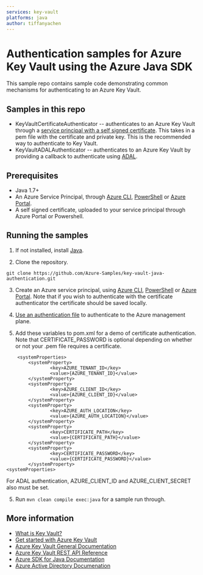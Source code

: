 ```yaml
---
services: key-vault
platforms: java
author: tiffanyachen
---
```


# Authentication samples for Azure Key Vault using the Azure Java SDK

This sample repo contains sample code demonstrating common mechanisms for authenticating to an Azure Key Vault.

## Samples in this repo
* KeyVaultCertificateAuthenticator -- authenticates to an Azure Key Vault through a [service principal with a self signed certificate](https://docs.microsoft.com/en-us/cli/azure/create-an-azure-service-principal-azure-cli?toc=%2Fazure%2Fazure-resource-manager%2Ftoc.json&view=azure-cli-latest#create-a-service-principal-with-a-self-signed-certificate). This takes in a pem file with the certificate and private key. This is the recommended way to authenticate to Key Vault.
* KeyVaultADALAuthenticator -- authenticates to an Azure Key Vault by providing a callback to authenticate using [ADAL](https://github.com/AzureAD/azure-activedirectory-library-for-java).

## Prerequisites
- Java 1.7+
- An Azure Service Principal, through [Azure CLI](http://azure.microsoft.com/documentation/articles/resource-group-authenticate-service-principal-cli/),
[PowerShell](http://azure.microsoft.com/documentation/articles/resource-group-authenticate-service-principal/)
or [Azure Portal](http://azure.microsoft.com/documentation/articles/resource-group-create-service-principal-portal/).
- A self signed certificate, uploaded to your service principal through Azure Portal or Powershell.

## Running the samples
1. If not installed, install [Java](https://www.java.com/en/download/help/download_options.xml).

2. Clone the repository.
```
git clone https://github.com/Azure-Samples/key-vault-java-authentication.git
```
3. Create an Azure service principal, using
[Azure CLI](http://azure.microsoft.com/documentation/articles/resource-group-authenticate-service-principal-cli/),
[PowerShell](http://azure.microsoft.com/documentation/articles/resource-group-authenticate-service-principal/)
or [Azure Portal](http://azure.microsoft.com/documentation/articles/resource-group-create-service-principal-portal/).
Note that if you wish to authenticate with the certificate authenticator the certificate should be saved locally.

4. [Use an authentication file](https://github.com/Azure/azure-libraries-for-java/blob/master/AUTH.md#using-an-authentication-file) to authenticate to the Azure management plane.

4. Add these variables to pom.xml for a demo of certificate authentication. Note that CERTIFICATE_PASSWORD is optional depending on whether or not your .pem file requires a certificate.
```
    <systemProperties>
        <systemProperty>
                <key>AZURE_TENANT_ID</key>
                <value>{AZURE_TENANT_ID}</value>
        </systemProperty>
        <systemProperty>
                <key>AZURE_CLIENT_ID</key>
                <value>{AZURE_CLIENT_ID}</value>
        </systemProperty>
        <systemProperty>
                <key>AZURE_AUTH_LOCATION</key>
                <value>{AZURE_AUTH_LOCATION}</value>
        </systemProperty>
        <systemProperty>
                <key>CERTIFICATE_PATH</key>
                <value>{CERTIFICATE_PATH}</value>
        </systemProperty>
        <systemProperty>
                <key>CERTIFICATE_PASSWORD</key>
                <value>{CERTIFICATE_PASSWORD}</value>
        </systemProperty>
<systemProperties>

```

For ADAL authentication, AZURE_CLIENT_ID and AZURE_CLIENT_SECRET also must be set.

5. Run ```mvn clean compile exec:java``` for a sample run through.


## More information

* [What is Key Vault?](https://docs.microsoft.com/en-us/azure/key-vault/key-vault-whatis)
* [Get started with Azure Key Vault](https://docs.microsoft.com/en-us/azure/key-vault/key-vault-get-started)
* [Azure Key Vault General Documentation](https://docs.microsoft.com/en-us/azure/key-vault/)
* [Azure Key Vault REST API Reference](https://docs.microsoft.com/en-us/rest/api/keyvault/)
* [Azure SDK for Java Documentation](https://docs.microsoft.com/en-us/java/api/overview/azure/keyvault)
* [Azure Active Directory Documenation](https://docs.microsoft.com/en-us/azure/active-directory/)

